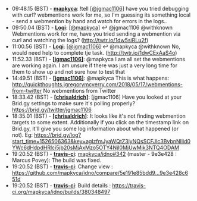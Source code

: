 * <a id="09:48.15">09:48.15 (BST)</a> - __[mapkyca](https://github.com/mapkyca)__: !tell [<a href="https://twitter.com/jgmac1106">@jgmac1106</a>] have you tried debugging with curl? webmentions work for me, so I'm guessing its something local - send a webmention by hand and watch for errors in the logs..
* <a id="09:50.04">09:50.04 (BST)</a> - __[Loqi](https://github.com/Loqi)__: [<a href="https://twitter.com/mapkyca">@mapkyca</a>] ↩️ @jgmac1106 @withknown Webmentions work for me, have you tried sending a webmention via curl and watching the logs? (http://twtr.io/1dw5siRLu2f)
* <a id="11:00.56">11:00.56 (BST)</a> - __[Loqi](https://github.com/Loqi)__: [<a href="https://twitter.com/jgmac1106">@jgmac1106</a>] ↩️ @mapkyca @withknown No, would need help to complete tje task. (http://twtr.io/1dwCExAaS4o)
* <a id="11:52.33">11:52.33 (BST)</a> - __[[jgmac1106]](https://github.com/[jgmac1106])__: @mapkyca I am all set the webmentions are working again. I am unsure if there was just a very long time for them to show up and not sure how to test that
* <a id="14:49.51">14:49.51 (BST)</a> - __[[jgmac1106]](https://github.com/[jgmac1106])__: @mapkyca This is what happens: http://quickthoughts.jgregorymcverry.com/2018/05/17/webmentions-from-twitter No webmentions from Twitter
* <a id="18:33.42">18:33.42 (BST)</a> - __[[chrisaldrich]](https://github.com/[chrisaldrich])__: [jgmac1106] Have you looked at your Brid.gy settings to make sure it's polling properly? https://brid.gy/twitter/jgmac1106
* <a id="18:35.01">18:35.01 (BST)</a> - __[[chrisaldrich]](https://github.com/[chrisaldrich])__: It looks like it's not finding webmention targets to some extent. Additionally if you click on the timestamp link on Brid.gy, it'll give you some log information about what happened (or not). Eg: https://brid.gy/log?start_time=1526506363&key=aglzfmJyaWQtZ3lyNQsSCFJlc3BvbnNlIid0YWc6dHdpdHRlci5jb20sMjAxMzo5OTY4NjI0MjUwMjk3NTQ4ODAM
* <a id="19:20.52">19:20.52 (BST)</a> - __[travis-ci](https://github.com/travis-ci)__: <a href="https://github.com/mapkyca/idno/issues/342">mapkyca/idno#342</a> (master - 9e3e428 : Marcus Povey): The build was fixed.
* <a id="19:20.52">19:20.52 (BST)</a> - __[travis-ci](https://github.com/travis-ci)__: Change view : https://github.com/mapkyca/idno/compare/5e191e85bdd9...9e3e428c651d
* <a id="19:20.52">19:20.52 (BST)</a> - __[travis-ci](https://github.com/travis-ci)__: Build details : https://travis-ci.org/mapkyca/idno/builds/380348497
